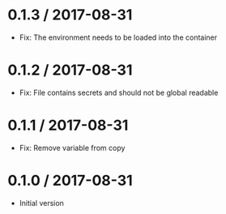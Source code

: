 # 0.1.3 / 2017-08-31

  * Fix: The environment needs to be loaded into the container

# 0.1.2 / 2017-08-31

  * Fix: File contains secrets and should not be global readable

# 0.1.1 / 2017-08-31

  * Fix: Remove variable from copy

# 0.1.0 / 2017-08-31

  * Initial version